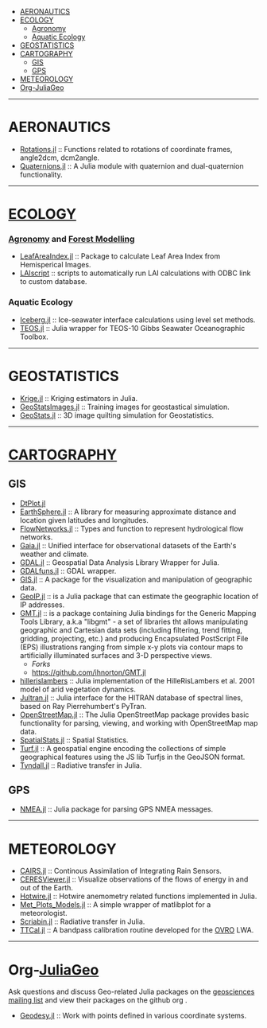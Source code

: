 + [AERONAUTICS](#aeronautics)
+ [ECOLOGY](#ecology)
   + [Agronomy](#agronomy)
   + [Aquatic Ecology](#aquatic-ecology)
+ [GEOSTATISTICS](#geostatistics)
+ [CARTOGRAPHY](#cartography)
  + [GIS](#gis)
  + [GPS](#gps)
+ [METEOROLOGY](#meteorology)
+ [Org-JuliaGeo](#org-juliageo)

----

# AERONAUTICS
+ [Rotations.jl](https://github.com/ronisbr/Rotations.jl) :: Functions related to rotations of coordinate frames, angle2dcm, dcm2angle.
+ [Quaternions.jl](https://github.com/forio/Quaternions.jl) :: A Julia module with quaternion and dual-quaternion functionality.

----

# [ECOLOGY](https://en.wikipedia.org/wiki/Category:Ecology)

### [Agronomy](https://en.wikipedia.org/wiki/Category:Agronomy) and [Forest Modelling](https://en.wikipedia.org/wiki/Category:Forest_modelling)
+ [LeafAreaIndex.jl](https://github.com/ETC-UA/LeafAreaIndex.jl) :: Package to calculate Leaf Area Index from Hemisperical Images.
+ [LAIscript](https://github.com/ETC-UA/LAIscript) :: scripts to automatically run LAI calculations with ODBC link to custom database. 

### Aquatic Ecology
+ [Iceberg.jl](https://github.com/njwilson23/Iceberg.jl) :: Ice-seawater interface calculations using level set methods.
+ [TEOS.jl](https://github.com/njwilson23/TEOS.jl) :: Julia wrapper for TEOS-10 Gibbs Seawater Oceanographic Toolbox.

----

# GEOSTATISTICS
+ [Krige.jl](https://github.com/njwilson23/Krige.jl) :: Kriging estimators in Julia.
+ [GeoStatsImages.jl](https://github.com/juliohm/GeoStatsImages.jl) :: Training images for geostastical simulation.
+ [GeoStats.jl](https://github.com/juliohm/GeoStats.jl) :: 3D image quilting simulation for Geostatistics.

----

# [CARTOGRAPHY](https://en.wikipedia.org/wiki/Category:Cartography)

## GIS
+ [DtPlot.jl](https://github.com/dejakaymac/DtPlot.jl)
+ [EarthSphere.jl](https://github.com/cuevasclemente/EarthSphere.jl) :: A library for measuring approximate distance and location given latitudes and longitudes.
+ [FlowNetworks.jl](https://github.com/scheidan/FlowNetworks.jl) :: Types and function to represent hydrological flow networks.
+ [Gaia.jl](https://github.com/jsbj/Gaia.jl) :: Unified interface for observational datasets of the Earth's weather and climate.
+ [GDAL.jl](https://github.com/wkearn/GDAL.jl) :: Geospatial Data Analysis Library Wrapper for Julia.
+ [GDALfuns.jl](https://github.com/meggart/GDALfuns.jl) :: GDAL wrapper.
+ [GIS.jl](https://github.com/wkearn/GIS.jl) :: A package for the visualization and manipulation of geographic data.
+ [GeoIP.jl](https://github.com/johnmyleswhite/GeoIP.jl) :: is a Julia package that can estimate the geographic location of IP addresses.
+ [GMT.jl](https://github.com/joa-quim/GMT.jl) :: is a package containing Julia bindings for the Generic Mapping Tools Library, a.k.a "libgmt" - a set of libraries tht allows manipulating geographic and Cartesian data sets (including filtering, trend fitting, gridding, projecting, etc.) and producing Encapsulated PostScript File (EPS) illustrations ranging from simple x-y plots via contour maps to artificially illuminated surfaces and 3-D perspective views. 
   + *Forks*
   + https://github.com/ihnorton/GMT.jl
+ [hillerislambers](https://github.com/wkearn/hillerislambers) :: Julia implementation of the HilleRisLambers et al. 2001 model of arid vegetation dynamics.
+ [Jultran.jl](https://github.com/jsbj/Jultran.jl) :: Julia interface for the HITRAN database of spectral lines, based on Ray Pierrehumbert's PyTran.
+ [OpenStreetMap.jl](https://github.com/tedsteiner/OpenStreetMap.jl) :: The Julia OpenStreetMap package provides basic functionality for parsing, viewing, and working with OpenStreetMap map data.
+ [SpatialStats.jl](https://github.com/dchudz/SpatialStats.jl) :: Spatial Statistics.
+ [Turf.jl](https://github.com/yeesian/Turf.jl) :: A geospatial engine encoding the collections of simple geographical features using the JS lib Turfjs in the GeoJSON format.
+ [Tyndall.jl](https://github.com/jsbj/Tyndall.jl) :: Radiative transfer in Julia.

## GPS
+ [NMEA.jl](https://github.com/templarlabs/NMEA.jl) :: Julia package for parsing GPS NMEA messages.

----

# METEOROLOGY
+ [CAIRS.jl](https://github.com/scheidan/CAIRS.jl) :: Continous Assimilation of Integrating Rain Sensors.
+ [CERESViewer.jl](https://github.com/jsbj/CERESViewer.jl) :: Visualize observations of the flows of energy in and out of the Earth.
+ [Hotwire.jl](https://github.com/pjabardo/Hotwire.jl) :: Hotwire anemometry related functions implemented in Julia.
+ [Met_Plots_Models.jl](https://github.com/zhujinxuan/Met_Plots_Models.jl) :: A simple wrapper of matlibplot for a meteorologist.
+ [Scriabin.jl](https://github.com/jsbj/Scriabin.jl) :: Radiative transfer in Julia.
+ [TTCal.jl](https://github.com/mweastwood/TTCal.jl) :: A bandpass calibration routine developed for the [OVRO](https://en.wikipedia.org/wiki/Owens_Valley_Radio_Observatory) LWA.

----

# Org-[JuliaGeo](https://github.com/JuliaGeo)
Ask questions and discuss Geo-related Julia packages on the [geosciences mailing list](https://groups.google.com/forum/#!forum/julia-geo) and view their  packages on the github org .
+ [Geodesy.jl](https://github.com/JuliaGeo/Geodesy.jl) :: Work with points defined in various coordinate systems.

